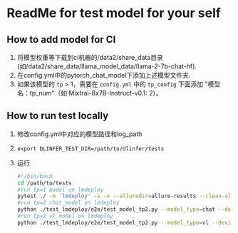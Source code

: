 # ReadMe for test model for your self

## How to add model for CI

1. 将模型权重等下载到ci机器的/data2/share_data目录(如/data2/share_data/llama_model_data/llama-2-7b-chat-hf).
2. 在config.yml中的pytorch_chat_model下添加上述模型文件夹.
3. 如果该模型的 `tp` > 1，需要在 `config.yml` 中的 `tp_config` 下面添加
   "模型名：tp_num"（如 Mixtral-8x7B-Instruct-v0.1: 2）。

## How to run test locally

1. 修改config.yml中对应的模型路径和log_path

2. `export DLINFER_TEST_DIR=/path/to/dlinfer/tests`

3. 运行

   ```bash
   #!/bin/bash
   cd /path/to/tests
   #run tp=1 model on lmdeploy
   pytest ./ -m 'lmdeploy' -s -x --alluredir=allure-results --clean-alluredir
   #run tp=2 chat_model on lmdeploy
   python ./test_lmdeploy/e2e/test_model_tp2.py --model_type=chat --device_type=ascend
   #run tp=2 vl_model on lmdeploy
   python ./test_lmdeploy/e2e/test_model_tp2.py --model_type=vl --device_type=ascend
   ```
